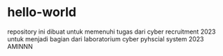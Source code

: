 # hello-world
repository ini dibuat untuk memenuhi tugas dari cyber recruitment 2023 untuk menjadi bagian dari laboratorium cyber pyhscial system 2023 AMINNN
